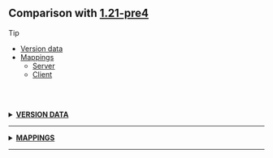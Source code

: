 ## Comparison with [1.21-pre4](https://github.com/PixiGeko/Minecraft-generated-data/tree/1.21-pre4)

> [!TIP]
> - [Version data](#version-data)
> - [Mappings](#mappings)
>   - [Server](#server-mappings)
>   - [Client](#client-mappings)

<br/><br/>
<details><summary><b><ins>VERSION DATA</ins></b><a name="version-data"></a></summary>
<br/>
<table><tr><th></th><th align="left">1.21-pre4</th><th>1.21-rc1</th></tr><tr><td>World version</td><td><pre>3951</pre></td><td><pre>3952</pre></td></tr><tr><td>Protocol version</td><td><pre>1073742026</pre></td><td><pre>1073742027</pre></td></tr></table>
</details>
<hr/>
<details><summary><b><ins>MAPPINGS</ins></b><a name="mappings"></a></summary>
<br/>
<h2>Server<a name="server-mappings"></a></h2>
<h2>Client<a name="client-mappings"></a></h2>
</details>
<hr/>